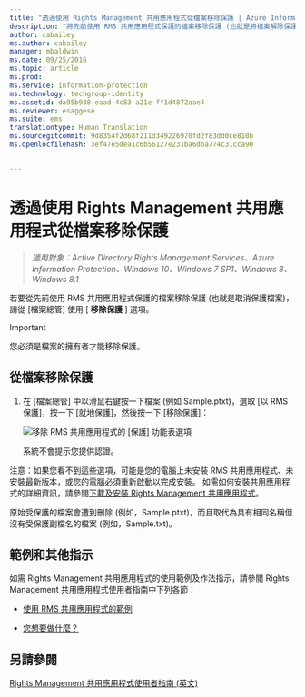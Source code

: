 ```yaml
---
title: "透過使用 Rights Management 共用應用程式從檔案移除保護 | Azure Information Protection"
description: "將先前使用 RMS 共用應用程式保護的檔案移除保護 (也就是將檔案解除保護) 的指示。"
author: cabailey
ms.author: cabailey
manager: mbaldwin
ms.date: 09/25/2016
ms.topic: article
ms.prod: 
ms.service: information-protection
ms.technology: techgroup-identity
ms.assetid: da95b938-eaad-4c83-a21e-ff1d4872aae4
ms.reviewer: esaggese
ms.suite: ems
translationtype: Human Translation
ms.sourcegitcommit: 9d8354f2d68f211d349226970fd2f83dd0ce810b
ms.openlocfilehash: 3ef47e5dea1c6b56127e231ba6dba774c31cca90


---
```


# <a name="remove-protection-from-a-file-by-using-the-rights-management-sharing-application"></a>透過使用 Rights Management 共用應用程式從檔案移除保護

>*適用對象︰Active Directory Rights Management Services、Azure Information Protection、Windows 10、Windows 7 SP1、Windows 8、Windows 8.1*

若要從先前使用 RMS 共用應用程式保護的檔案移除保護 (也就是取消保護檔案)，請從 [檔案總管] 使用 [ **移除保護** ] 選項。

> [!IMPORTANT]
> 您必須是檔案的擁有者才能移除保護。

## <a name="to-remove-protection-from-a-file"></a>從檔案移除保護

1.  在 [檔案總管] 中以滑鼠右鍵按一下檔案 (例如 Sample.ptxt)，選取 [以 RMS 保護]，按一下 [就地保護]，然後按一下 [移除保護]：

    ![移除 RMS 共用應用程式的 [保護] 功能表選項](../media/ADRMS_MSRMSApp_RemoveProtection.png)

    系統不會提示您提供認證。

注意：如果您看不到這些選項，可能是您的電腦上未安裝 RMS 共用應用程式、未安裝最新版本，或您的電腦必須重新啟動以完成安裝。 如需如何安裝共用應用程式的詳細資訊，請參閱[下載及安裝 Rights Management 共用應用程式](install-sharing-app.md)。

原始受保護的檔案會遭到刪除 (例如，Sample.ptxt)，而且取代為具有相同名稱但沒有受保護副檔名的檔案 (例如，Sample.txt)。

## <a name="examples-and-other-instructions"></a>範例和其他指示
如需 Rights Management 共用應用程式的使用範例及作法指示，請參閱 Rights Management 共用應用程式使用者指南中下列各節：

-   [使用 RMS 共用應用程式的範例](sharing-app-user-guide.md#examples-for-using-the-rms-sharing-application)

-   [您想要做什麼？](sharing-app-user-guide.md#what-do-you-want-to-do)

## <a name="see-also"></a>另請參閱
[Rights Management 共用應用程式使用者指南 (英文)](sharing-app-user-guide.md)



<!--HONumber=Nov16_HO2-->



